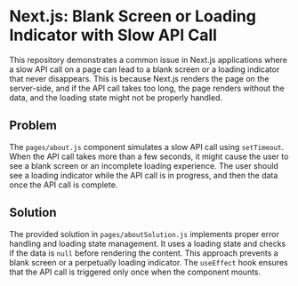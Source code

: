 # Next.js: Blank Screen or Loading Indicator with Slow API Call

This repository demonstrates a common issue in Next.js applications where a slow API call on a page can lead to a blank screen or a loading indicator that never disappears. This is because Next.js renders the page on the server-side, and if the API call takes too long, the page renders without the data, and the loading state might not be properly handled.

## Problem

The `pages/about.js` component simulates a slow API call using `setTimeout`.  When the API call takes more than a few seconds, it might cause the user to see a blank screen or an incomplete loading experience.  The user should see a loading indicator while the API call is in progress, and then the data once the API call is complete.

## Solution

The provided solution in `pages/aboutSolution.js` implements proper error handling and loading state management.  It uses a loading state and checks if the data is `null` before rendering the content. This approach prevents a blank screen or a perpetually loading indicator.  The `useEffect` hook ensures that the API call is triggered only once when the component mounts.